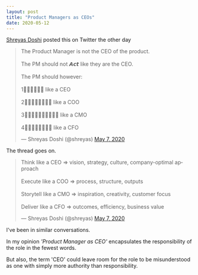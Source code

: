 ```yaml
---
layout: post
title: "Product Managers as CEOs"
date: 2020-05-12
---
```


[Shreyas Doshi](https://twitter.com/shreyas) posted this on Twitter the other day

<blockquote class="twitter-tweet"><p lang="en" dir="ltr">The Product Manager is not the CEO of the product.<br><br>The PM should not 𝘼𝙘𝙩 like they are the CEO.<br><br>The PM should however:<br><br>1⃣𝙏𝙝𝙞𝙣𝙠 like a CEO<br><br>2⃣𝙀𝙭𝙚𝙘𝙪𝙩𝙚 like a COO<br><br>3⃣𝙎𝙩𝙤𝙧𝙮𝙩𝙚𝙡𝙡 like a CMO<br><br>4⃣𝘿𝙚𝙡𝙞𝙫𝙚𝙧 like a CFO</p>&mdash; Shreyas Doshi (@shreyas) <a href="https://twitter.com/shreyas/status/1258212702087864320?ref_src=twsrc%5Etfw">May 7, 2020</a></blockquote> <script async src="https://platform.twitter.com/widgets.js" charset="utf-8"></script>

The thread goes on.

<blockquote class="twitter-tweet"><p lang="en" dir="ltr">Think like a CEO ⇒ vision, strategy, culture, company-optimal approach<br><br>Execute like a COO ⇒ process, structure, outputs<br><br>Storytell like a CMO ⇒ inspiration, creativity, customer focus<br><br>Deliver like a CFO ⇒ outcomes, efficiency, business value</p>&mdash; Shreyas Doshi (@shreyas) <a href="https://twitter.com/shreyas/status/1258212702750535681?ref_src=twsrc%5Etfw">May 7, 2020</a></blockquote> <script async src="https://platform.twitter.com/widgets.js" charset="utf-8"></script>

I've been in similar conversations. 

In my opinion _'Product Manager as CEO'_ encapsulates the responsibility of the role in the fewest words. 

But also, the term 'CEO' could leave room for the role to be misunderstood as one with simply more authority than responsibility.
